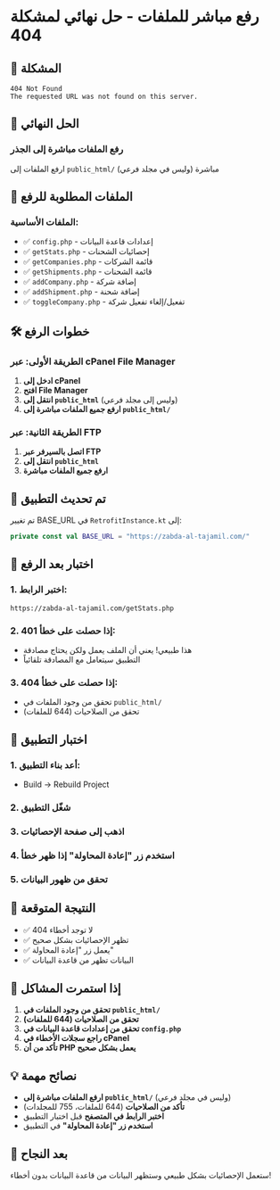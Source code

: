# رفع مباشر للملفات - حل نهائي لمشكلة 404

## 🚨 المشكلة
```
404 Not Found
The requested URL was not found on this server.
```

## 🎯 الحل النهائي

### رفع الملفات مباشرة إلى الجذر
ارفع الملفات إلى `public_html/` مباشرة (وليس في مجلد فرعي)

## 📁 الملفات المطلوبة للرفع

### الملفات الأساسية:
- ✅ `config.php` - إعدادات قاعدة البيانات
- ✅ `getStats.php` - إحصائيات الشحنات
- ✅ `getCompanies.php` - قائمة الشركات
- ✅ `getShipments.php` - قائمة الشحنات
- ✅ `addCompany.php` - إضافة شركة
- ✅ `addShipment.php` - إضافة شحنة
- ✅ `toggleCompany.php` - تفعيل/إلغاء تفعيل شركة

## 🛠️ خطوات الرفع

### الطريقة الأولى: عبر cPanel File Manager
1. **ادخل إلى cPanel**
2. **افتح File Manager**
3. **انتقل إلى `public_html`** (وليس إلى مجلد فرعي)
4. **ارفع جميع الملفات مباشرة إلى `public_html/`**

### الطريقة الثانية: عبر FTP
1. **اتصل بالسيرفر عبر FTP**
2. **انتقل إلى `public_html`**
3. **ارفع جميع الملفات مباشرة**

## 🔧 تم تحديث التطبيق

تم تغيير BASE_URL في `RetrofitInstance.kt` إلى:
```kotlin
private const val BASE_URL = "https://zabda-al-tajamil.com/"
```

## 🧪 اختبار بعد الرفع

### 1. اختبر الرابط:
```
https://zabda-al-tajamil.com/getStats.php
```

### 2. إذا حصلت على خطأ 401:
- هذا طبيعي! يعني أن الملف يعمل ولكن يحتاج مصادقة
- التطبيق سيتعامل مع المصادقة تلقائياً

### 3. إذا حصلت على خطأ 404:
- تحقق من وجود الملفات في `public_html/`
- تحقق من الصلاحيات (644 للملفات)

## 📱 اختبار التطبيق

### 1. أعد بناء التطبيق:
- Build → Rebuild Project

### 2. شغّل التطبيق

### 3. اذهب إلى صفحة الإحصائيات

### 4. استخدم زر "إعادة المحاولة" إذا ظهر خطأ

### 5. تحقق من ظهور البيانات

## 🎯 النتيجة المتوقعة

- ✅ لا توجد أخطاء 404
- ✅ تظهر الإحصائيات بشكل صحيح
- ✅ يعمل زر "إعادة المحاولة"
- ✅ البيانات تظهر من قاعدة البيانات

## 🚨 إذا استمرت المشاكل

1. **تحقق من وجود الملفات في `public_html/`**
2. **تحقق من الصلاحيات (644 للملفات)**
3. **تحقق من إعدادات قاعدة البيانات في `config.php`**
4. **راجع سجلات الأخطاء في cPanel**
5. **تأكد من أن PHP يعمل بشكل صحيح**

## 💡 نصائح مهمة

- **ارفع الملفات مباشرة إلى `public_html/`** (وليس في مجلد فرعي)
- **تأكد من الصلاحيات** (644 للملفات، 755 للمجلدات)
- **اختبر الرابط في المتصفح** قبل اختبار التطبيق
- **استخدم زر "إعادة المحاولة"** في التطبيق

## 🎉 بعد النجاح

ستعمل الإحصائيات بشكل طبيعي وستظهر البيانات من قاعدة البيانات بدون أخطاء!
